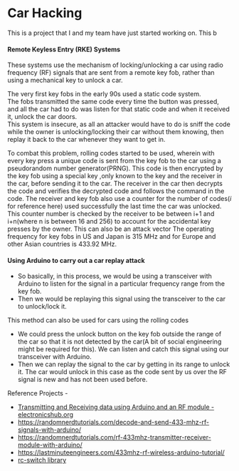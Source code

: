 # Car Hacking
This is a project that I and my team have just started working on. This b


#### Remote Keyless Entry (RKE) Systems
These systems use the mechanism of locking/unlocking a car using radio frequency (RF) signals that are sent from a remote key fob, rather than using a mechanical key to unlock a car.

The very first key fobs in the early 90s used a static code system.  
The fobs transmitted the same code every time the button was pressed, and all the car had to do was listen for that static code and when it received it, unlock the car doors.  
This system is insecure, as all an attacker would have to do is sniff the code while the owner is unlocking/locking their car without them knowing, then replay it back to the car whenever they want to get in.

To combat this problem, rolling codes started to be used, wherein with every key press a unique code is sent from the key fob to the car using a pseudorandom number generator(PRNG). This code is then encrypted by the key fob using a special key ,only known to the key and the receiver in the car, before sending it to the car. The receiver in the car then decrypts the code and verifies the decrypted code and follows the command in the code. The receiver and key fob also use a counter for the number of codes(_i_ for reference here) used successfully the last time the car was unlocked.
This counter number is checked by the receiver to be between i+1 and i+n(where n is between 16 and 256) to account for the accidental key presses by the owner. This can also be an attack vector
The operating frequency for key fobs in US and Japan is 315 MHz and for Europe and other Asian countries is 433.92 MHz.

#### Using Arduino to carry out a car replay attack

* So basically, in this process, we would be using a transceiver with Arduino to listen for the signal in a particular frequency range from the key fob.
* Then we would be replaying this signal using the transceiver to the car to unlock/lock it.

This method can also be used for cars using the rolling codes
* We could press the unlock button on the key fob outside the range of the car so that it is not detected by the car(A bit of social engineering might be required for this). We can listen and catch this signal using our transceiver with Arduino.
* Then we can replay the signal to the car by getting in its range to unlock it. The car would unlock in this case as the code sent by us over the RF signal is new and has not been used before.


Reference Projects - 
* [Transmitting and Receiving data using Arduino and an RF module - electronicshub.org](https://www.electronicshub.org/arduino-rf-transmitter-receiver-module/)
* https://randomnerdtutorials.com/decode-and-send-433-mhz-rf-signals-with-arduino/
* https://randomnerdtutorials.com/rf-433mhz-transmitter-receiver-module-with-arduino/
* https://lastminuteengineers.com/433mhz-rf-wireless-arduino-tutorial/
* [rc-switch library]()
